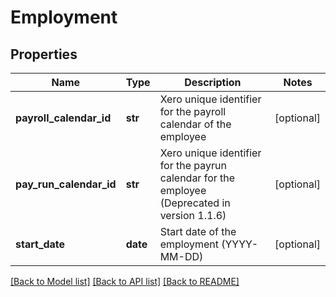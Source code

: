 # Employment

## Properties
Name | Type | Description | Notes
------------ | ------------- | ------------- | -------------
**payroll_calendar_id** | **str** | Xero unique identifier for the payroll calendar of the employee | [optional] 
**pay_run_calendar_id** | **str** | Xero unique identifier for the payrun calendar for the employee (Deprecated in version 1.1.6) | [optional] 
**start_date** | **date** | Start date of the employment (YYYY-MM-DD) | [optional] 

[[Back to Model list]](../README.md#documentation-for-models) [[Back to API list]](../README.md#documentation-for-api-endpoints) [[Back to README]](../README.md)


